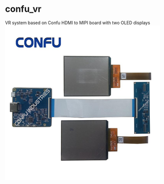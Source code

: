 # confu_vr
VR system based on Confu HDMI to MIPI board with two OLED displays
![image](https://github.com/fa1ke5/confu_vr/blob/main/doc/board_and_oleds.jpg)

